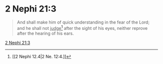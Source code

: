 # 2 Nephi 21:3

> And shall make him of quick understanding in the fear of the Lord; and he shall not <u>judge</u>[^a] after the sight of his eyes, neither reprove after the hearing of his ears.

[2 Nephi 21:3](https://www.churchofjesuschrist.org/study/scriptures/bofm/2-ne/21?lang=eng&id=p3#p3)


[^a]: [[2 Nephi 12.4|2 Ne. 12:4.]]
